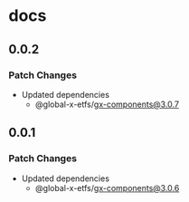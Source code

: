 # docs

## 0.0.2

### Patch Changes

- Updated dependencies
  - @global-x-etfs/gx-components@3.0.7

## 0.0.1

### Patch Changes

- Updated dependencies
  - @global-x-etfs/gx-components@3.0.6
